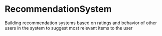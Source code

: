 # RecommendationSystem
Building recommendation systems based on ratings and behavior of other users in the system to suggest most relevant items to the user
